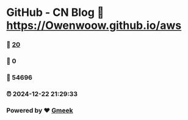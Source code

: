 # GitHub - CN Blog :link: https://Owenwoow.github.io/aws 
### :page_facing_up: [20](https://Owenwoow.github.io/aws/tag.html) 
### :speech_balloon: 0 
### :hibiscus: 54696 
### :alarm_clock: 2024-12-22 21:29:33 
### Powered by :heart: [Gmeek](https://github.com/Meekdai/Gmeek)
